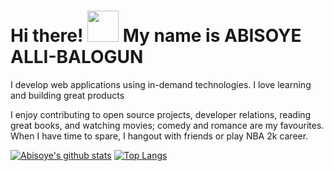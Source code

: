 # Hi there! <img src="https://raw.githubusercontent.com/MartinHeinz/MartinHeinz/master/wave.gif" width="50px"> My name is ABISOYE ALLI-BALOGUN

I develop web applications using in-demand technologies. I love learning and building great products

I enjoy contributing to open source projects, developer relations, reading great books, and watching movies; comedy and romance are my favourites. 
When I have time to spare, I hangout with friends or play NBA 2k career.

[![Abisoye's github stats](https://github-readme-stats.vercel.app/api/?username=AbisoyeAlli&show_icons=true&theme=radical)](https://github.com/AbisoyeAlli/github-readme-stats)
[![Top Langs](https://github-readme-stats.vercel.app/api/top-langs/?username=AbisoyeAlli&layout=compact&theme=dark)](https://github.com/AbisoyeAlli/github-readme-stats)

